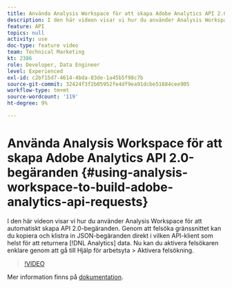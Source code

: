 ```yaml
---
title: Använda Analysis Workspace för att skapa Adobe Analytics API 2.0-begäranden
description: I den här videon visar vi hur du använder Analysis Workspace för att automatiskt skapa API 2.0-begäranden. Genom att felsöka användargränssnittet kan du kopiera och klistra in JSON-begäranden direkt i alla API-klienter för att returnera Analytics-data.
feature: API
topics: null
activity: use
doc-type: feature video
team: Technical Marketing
kt: 2386
role: Developer, Data Engineer
level: Experienced
exl-id: c2bf15d7-4614-4bda-83de-1a45b5f98c7b
source-git-commit: 32424f3f2b05952fe4df9ea91dcbe51684cee905
workflow-type: tm+mt
source-wordcount: '119'
ht-degree: 9%

---
```


# Använda Analysis Workspace för att skapa Adobe Analytics API 2.0-begäranden {#using-analysis-workspace-to-build-adobe-analytics-api-requests}

I den här videon visar vi hur du använder Analysis Workspace för att automatiskt skapa API 2.0-begäranden. Genom att felsöka gränssnittet kan du kopiera och klistra in JSON-begäranden direkt i vilken API-klient som helst för att returnera [!DNL Analytics] data. Nu kan du aktivera felsökaren enklare genom att gå till Hjälp för arbetsyta > Aktivera felsökning.

>[!VIDEO](https://video.tv.adobe.com/v/25890/?quality=12)

Mer information finns på [dokumentation](https://www.adobe.io/apis/experiencecloud/analytics/docs.html#!AdobeDocs/analytics-2.0-apis/master/reporting-tricks.md).

